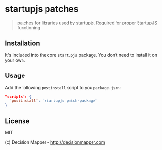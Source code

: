 # startupjs patches

> patches for libraries used by startupjs. Required for proper StartupJS functioning

## Installation

It's included into the core `startupjs` package. You don't need to install it on your own.

## Usage

Add the following `postinstall` script to you `package.json`:

```json
"scripts": {
  "postinstall": "startupjs patch-package"
}
```

## License

MIT

(c) Decision Mapper - http://decisionmapper.com
